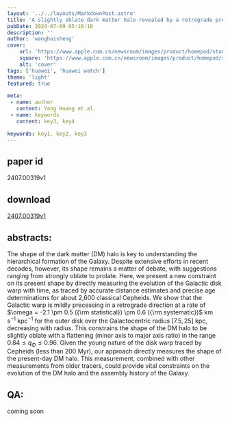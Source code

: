 ```yaml
---
layout: '../../layouts/MarkdownPost.astro'
title: 'A slightly oblate dark matter halo revealed by a retrograde precessing Galactic disk warp'
pubDate: 2024-07-09 05:10:10
description: ''
author: 'wanghaisheng'
cover:
    url: 'https://www.apple.com.cn/newsroom/images/product/homepod/standard/Apple-HomePod-hero-230118_big.jpg.large_2x.jpg'
    square: 'https://www.apple.com.cn/newsroom/images/product/homepod/standard/Apple-HomePod-hero-230118_big.jpg.large_2x.jpg'
    alt: 'cover'
tags: ['huawei', 'huawei watch'] 
theme: 'light'
featured: true

meta:
 - name: author
   content: Yang Huang et.al.
 - name: keywords
   content: key3, key4

keywords: key1, key2, key3
---
```


## paper id
2407.00319v1
## download
[2407.00319v1](http://arxiv.org/abs/2407.00319v1)
## abstracts:
The shape of the dark matter (DM) halo is key to understanding the hierarchical formation of the Galaxy. Despite extensive efforts in recent decades, however, its shape remains a matter of debate, with suggestions ranging from strongly oblate to prolate. Here, we present a new constraint on its present shape by directly measuring the evolution of the Galactic disk warp with time, as traced by accurate distance estimates and precise age determinations for about 2,600 classical Cepheids. We show that the Galactic warp is mildly precessing in a retrograde direction at a rate of $\omega = -2.1 \pm 0.5 ({\rm statistical}) \pm 0.6 ({\rm systematic})$ km s$^{-1}$ kpc$^{-1}$ for the outer disk over the Galactocentric radius [$7.5, 25$] kpc, decreasing with radius. This constrains the shape of the DM halo to be slightly oblate with a flattening (minor axis to major axis ratio) in the range $0.84 \le q_{\Phi} \le 0.96$. Given the young nature of the disk warp traced by Cepheids (less than 200 Myr), our approach directly measures the shape of the present-day DM halo. This measurement, combined with other measurements from older tracers, could provide vital constraints on the evolution of the DM halo and the assembly history of the Galaxy.
## QA:
coming soon

